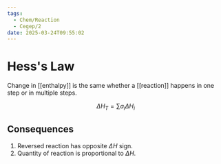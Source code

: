 ```yaml
---
tags:
  - Chem/Reaction
  - Cegep/2
date: 2025-03-24T09:55:02
---
```


# Hess's Law

Change in [[enthalpy]] is the same whether a [[reaction]] happens in one step or in multiple steps.

$$
\Delta H_T = \sum a_i\Delta H_i
$$

## Consequences

1. Reversed reaction has opposite $\Delta H$ sign.
2. Quantity of reaction is proportional to $\Delta H$.
